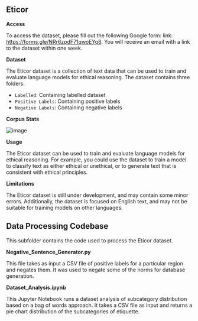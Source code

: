 ## Eticor
**Access**

To access the dataset, please fill out the following Google form: link: https://forms.gle/NRr6zpdF71qwoEYq8. You will receive an email with a link to the dataset within one week.

**Dataset**

The Eticor dataset is a collection of text data that can be used to train and evaluate language models for ethical reasoning. The dataset contains three folders:

* `Labelled`: Containing labelled dataset
* `Positive Labels`: Containing positive labels
* `Negative Labels`: Containing negative labels

**Corpus Stats**

![image](https://github.com/Exploration-Lab/EtiCor/assets/72982752/3ecf5331-7fa3-4fed-aaa7-1b7b0e46137a)

**Usage**

The Eticor dataset can be used to train and evaluate language models for ethical reasoning. For example, you could use the dataset to train a model to classify text as either ethical or unethical, or to generate text that is consistent with ethical principles.

**Limitations**

The Eticor dataset is still under development, and may contain some minor errors. Additionally, the dataset is focused on English text, and may not be suitable for training models on other languages.


## Data Processing Codebase

This subfolder contains the code used to process the Eticor dataset.

**Negative_Sentence_Generator.py**

This file takes as input a CSV file of positive labels for a particular region and negates them. It was used to negate some of the norms for database generation.

**Dataset_Analysis.ipynb**

This Jupyter Notebook runs a dataset analysis of subcategory distribution based on a bag of words approach. It takes a CSV file as input and returns a pie chart distribution of the subcategories of etiquette.



